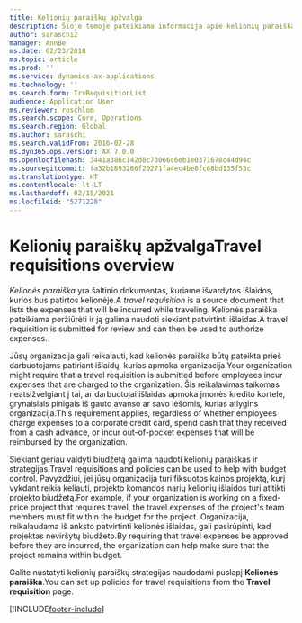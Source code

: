 ```yaml
---
title: Kelionių paraiškų apžvalga
description: Šioje temoje pateikiama informacija apie kelionių paraiškas. Kelionės paraiška dokumentuoja suplanuotos kelionės išlaidas.
author: saraschi2
manager: AnnBe
ms.date: 02/23/2018
ms.topic: article
ms.prod: ''
ms.service: dynamics-ax-applications
ms.technology: ''
ms.search.form: TrvRequisitionList
audience: Application User
ms.reviewer: roschlom
ms.search.scope: Core, Operations
ms.search.region: Global
ms.author: saraschi
ms.search.validFrom: 2016-02-28
ms.dyn365.ops.version: AX 7.0.0
ms.openlocfilehash: 3441a386c142d8c73066c6eb1e0371678c44d94c
ms.sourcegitcommit: fa32b1893286f20271fa4ec4be8fc68bd135f53c
ms.translationtype: HT
ms.contentlocale: lt-LT
ms.lasthandoff: 02/15/2021
ms.locfileid: "5271228"
---
```

# <a name="travel-requisitions-overview"></a><span data-ttu-id="05f75-104">Kelionių paraiškų apžvalga</span><span class="sxs-lookup"><span data-stu-id="05f75-104">Travel requisitions overview</span></span>

<span data-ttu-id="05f75-105">*Kelionės paraiška* yra šaltinio dokumentas, kuriame išvardytos išlaidos, kurios bus patirtos kelionėje.</span><span class="sxs-lookup"><span data-stu-id="05f75-105">A *travel requisition* is a source document that lists the expenses that will be incurred while traveling.</span></span> <span data-ttu-id="05f75-106">Kelionės paraiška pateikiama peržiūrėti ir ją galima naudoti siekiant patvirtinti išlaidas.</span><span class="sxs-lookup"><span data-stu-id="05f75-106">A travel requisition is submitted for review and can then be used to authorize expenses.</span></span>

<span data-ttu-id="05f75-107">Jūsų organizacija gali reikalauti, kad kelionės paraiška būtų pateikta prieš darbuotojams patiriant išlaidų, kurias apmoka organizacija.</span><span class="sxs-lookup"><span data-stu-id="05f75-107">Your organization might require that a travel requisition is submitted before employees incur expenses that are charged to the organization.</span></span> <span data-ttu-id="05f75-108">Šis reikalavimas taikomas neatsižvelgiant į tai, ar darbuotojai išlaidas apmoka įmonės kredito kortele, grynaisiais pinigais iš gauto avanso ar savo lėšomis, kurias atlygins organizacija.</span><span class="sxs-lookup"><span data-stu-id="05f75-108">This requirement applies, regardless of whether employees charge expenses to a corporate credit card, spend cash that they received from a cash advance, or incur out-of-pocket expenses that will be reimbursed by the organization.</span></span>

<span data-ttu-id="05f75-109">Siekiant geriau valdyti biudžetą galima naudoti kelionių paraiškas ir strategijas.</span><span class="sxs-lookup"><span data-stu-id="05f75-109">Travel requisitions and policies can be used to help with budget control.</span></span> <span data-ttu-id="05f75-110">Pavyzdžiui, jei jūsų organizacija turi fiksuotos kainos projektą, kurį vykdant reikia keliauti, projekto komandos narių kelionių išlaidos turi atitikti projekto biudžetą.</span><span class="sxs-lookup"><span data-stu-id="05f75-110">For example, if your organization is working on a fixed-price project that requires travel, the travel expenses of the project's team members must fit within the budget for the project.</span></span> <span data-ttu-id="05f75-111">Organizacija, reikalaudama iš anksto patvirtinti kelionės išlaidas, gali pasirūpinti, kad projektas neviršytų biudžeto.</span><span class="sxs-lookup"><span data-stu-id="05f75-111">By requiring that travel expenses be approved before they are incurred, the organization can help make sure that the project remains within budget.</span></span>

<span data-ttu-id="05f75-112">Galite nustatyti kelionių paraiškų strategijas naudodami puslapį **Kelionės paraiška**.</span><span class="sxs-lookup"><span data-stu-id="05f75-112">You can set up policies for travel requisitions from the **Travel requisition** page.</span></span>


[!INCLUDE[footer-include](../includes/footer-banner.md)]